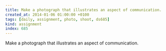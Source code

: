 ```yaml
---
title: Make a photograph that illustrates an aspect of communication.
created_at: 2014-01-06 01:00:00 +0100
tags: [daily, assignment, photo, shoot, ds685]
kind: assignment
index: 685
---
```


Make a photograph that illustrates an aspect of communication.
